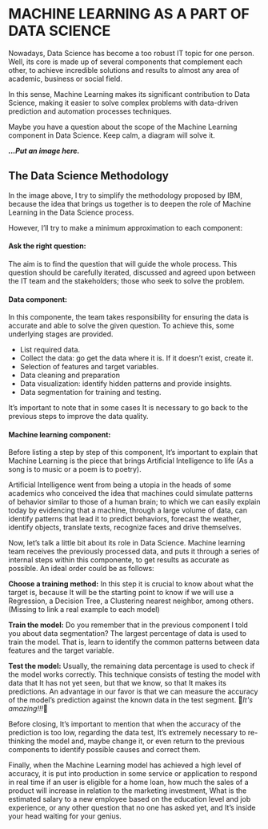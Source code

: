 # MACHINE LEARNING AS A PART OF DATA SCIENCE

Nowadays, Data Science has become a too robust IT topic for one person. Well, its core is made up of several components that complement each other, to achieve incredible solutions and results to almost any area of academic, business or social field.

In this sense, Machine Learning makes its significant contribution to Data Science, making it easier to solve complex problems with data-driven prediction and automation processes techniques.

Maybe you have a question about the scope of the Machine Learning component in Data Science. Keep calm, a diagram will solve it.

***...Put an image here.***

## The Data Science Methodology

In the image above, I try to simplify the methodology proposed by IBM, because the idea that brings us together is to deepen the role of Machine Learning in the Data Science process. 

However, I’ll try to make a minimum approximation to each component:

#### Ask the right question:
The aim is to find the question that will guide the whole process. This question should be carefully iterated, discussed and agreed upon between the IT team and the stakeholders; those who seek to solve the problem.

#### Data component:
In this componente, the team takes responsibility for ensuring the data is accurate and able to solve the given question.
To achieve this, some underlying stages are provided.
- List required data.
- Collect the data: go get the data where it is. If it doesn’t exist, create it.
- Selection of features and target variables.
- Data cleaning and preparation
- Data visualization: identify hidden patterns and provide insights.
- Data segmentation for training and testing.
 
It’s important to note that in some cases It is necessary to go back to the previous steps to improve the data quality. 

#### Machine learning component:
Before listing a step by step of this component, It’s important to explain that Machine Learning is the piece that brings Artificial Intelligence to life (As a song is to music or a poem is to poetry). 

Artificial Intelligence went from being a utopia in the heads of some academics who conceived the idea that machines could simulate patterns of behavior similar to those of a human brain; to which we can easily explain today by evidencing that a machine, through a large volume of data, can identify patterns that lead it to predict behaviors, forecast the weather, identify objects, translate texts, recognize faces and drive themselves.


Now, let’s talk a little bit about its role in Data Science. Machine learning team receives the previously processed data, and puts it through a series of internal steps within this componente, to get results as accurate as possible.
An ideal order could be as follows:

**Choose a training method:** In this step it is crucial to know about what the target is, because It will be the starting point to know if we will use a Regression, a Decision Tree, a Clustering nearest neighbor, among others. (Missing to link a real example to each model)

**Train the model:** Do you remember that in the previous component I told you about data segmentation? The largest percentage of data is used to train the model. That is, learn to identify the common patterns between data features and the target variable.

**Test the model:** Usually, the remaining data percentage is used to check if the model works correctly. This technique consists of testing the model with data that It has not yet seen, but that we know, so that It makes its predictions. An advantage in our favor is that we can measure the accuracy of the model’s prediction against the known data in the test segment. 
:tada:*It's amazing!!!*:tada:

Before closing, It’s important to mention that when the accuracy of the prediction is too low, regarding the data test, It’s extremely necessary to re-thinking the model and, maybe change it, or even return to the previous components to identify possible causes and correct them. 

Finally, when the Machine Learning model has achieved a high level of accuracy, it is put into production in some service or application to respond in real time if an user is eligible for a home loan, how much the sales of a product will increase in relation to the marketing investment, What is the estimated salary to a new employee based on the education level and job experience, or any other question that no one has asked yet, and It’s inside your head waiting for your genius.